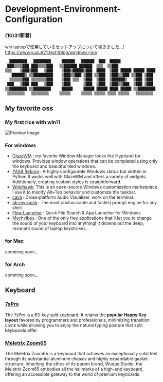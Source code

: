 # Development-Environment-Configuration
### (10/31新着)
win laptopで使用しているセットアップについて書きました...!
https://www.yuzu621.tech/blog/windows-rice
```bash
  ████████   ████████     ██████   ██████  ███  █████                   
 ███▒▒▒▒███ ███▒▒▒▒███   ▒▒██████ ██████  ▒▒▒  ▒▒███                    
▒▒▒    ▒███▒███   ▒███    ▒███▒█████▒███  ████  ▒███ █████ █████ ████   
   ██████▒ ▒▒█████████    ▒███▒▒███ ▒███ ▒▒███  ▒███▒▒███ ▒▒███ ▒███    
  ▒▒▒▒▒▒███ ▒▒▒▒▒▒▒███    ▒███ ▒▒▒  ▒███  ▒███  ▒██████▒   ▒███ ▒███    
 ███   ▒███ ███   ▒███    ▒███      ▒███  ▒███  ▒███▒▒███  ▒███ ▒███    
▒▒████████ ▒▒████████     █████     █████ █████ ████ █████ ▒▒████████   
 ▒▒▒▒▒▒▒▒   ▒▒▒▒▒▒▒▒     ▒▒▒▒▒     ▒▒▒▒▒ ▒▒▒▒▒ ▒▒▒▒ ▒▒▒▒▒   ▒▒▒▒▒▒▒▒                                                                                                       
```
## My favorite oss
### My first rice with win11
![Preview Image](https://github.com/yuzukq/Development-Environment-Configuration/raw/main/laptop-windows/preview/prev.png)
### For windows
- [GlazeWM](https://github.com/glzr-io/glazewm) : my favorite Window Manager looks like Hyprland for windows. Provides window operations that can be completed using only the keyboard and beautiful tiled windows.
- [YASB Reborn](https://github.com/amnweb/yasb) : A highly configurable Windows status bar written in Python.It works well with GlazeWM and offers a variety of widgets. Additionally, creating custom styles is straightforward.
- [Windhawk](https://github.com/ramensoftware/windhawk): This is an open-source Windows customization marketplace. I use it to modify Alt+Tab behavior and customize the taskbar.
- [cava](https://github.com/karlstav/cava) : Cross-platform Audio Visualizer. work on the terminal. 
- [oh-my-posh](https://github.com/jandedobbeleer/oh-my-posh) : The most customizable and fastest prompt engine for any shell.
- [Flow Launcher](https://github.com/Flow-Launcher/Flow.Launcher) : Quick File Search & App Launcher for Windows
- [Mechvibes](https://github.com/hainguyents13/mechvibes/) : One of the only free applications that'll let you to change the sound of your  keyboard into anything! It drowns out the deep, resonant sound of laptop keystrokes.

### for Mac
comming soon...

### for Arch
comming soon...

## Keyboard
### [7sPro](https://shop.yushakobo.jp/products/7spro?srsltid=AfmBOorEbllinQ2dF88-bsftmyEYNCMrsZxG6kcr9BiSvGNYmtND6P7d)
The 7sPro is a 63-key split keyboard.
It retains the **popular Happy Key layout** favored by programmers and professionals, minimizing transition costs while allowing you to enjoy the natural typing posture that split keyboards offer.


### [Meletrix Zoom65](https://shop.yushakobo.jp/products/3766?srsltid=AfmBOooLOGn_IHP4ocw1WJK7AZkNERWZpM5idpKeONNoF8D3GDYEquC0)
The Meletrix Zoom65 is a keyboard that achieves an exceptionally solid feel through its substantial aluminum chassis and highly expandable gasket structure.
Inheriting the ethos of its parent brand, Wuque Studio, the Meletrix Zoom65 embodies all the hallmarks of a high-end keyboard, offering an accessible gateway to the world of premium keyboards.
